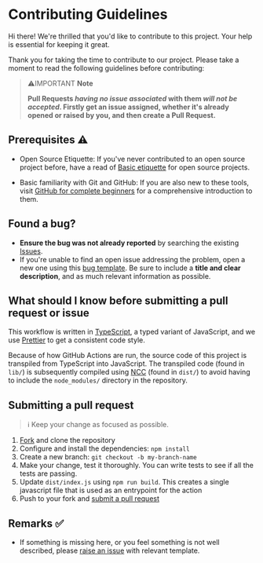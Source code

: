 # Contributing Guidelines

[fork]: https://github.com/Anmol-Baranwal/handle-multiple-issues/fork
[pr]: https://github.com/Anmol-Baranwal/handle-multiple-issues/compare
[code-of-conduct]: CODE_OF_CONDUCT.md

Hi there! We're thrilled that you'd like to contribute to this project. Your help is essential for keeping it great.

Thank you for taking the time to contribute to our project. Please take a moment to read the following guidelines before contributing:

> ⚠️IMPORTANT **Note**
>
> **Pull Requests _having no issue associated_ with them _will not be accepted_. Firstly get an issue assigned, whether it's already opened or raised by you, and then create a Pull Request.**

## Prerequisites ⚠️

- Open Source Etiquette: If you've never contributed to an open source project before, have a read of [Basic etiquette](https://developer.mozilla.org/en-US/docs/MDN/Community/Open_source_etiquette) for open source projects.

- Basic familiarity with Git and GitHub: If you are also new to these tools, visit [GitHub for complete beginners](https://developer.mozilla.org/en-US/docs/MDN/Contribute/GitHub_beginners) for a comprehensive introduction to them.

## Found a bug?

- **Ensure the bug was not already reported** by searching the existing [Issues](https://github.com/Anmol-Baranwal/handle-multiple-issues/issues?q=is%3Aissue+).
- If you're unable to find an open issue addressing the problem, open a new one using this [bug template](https://github.com/Anmol-Baranwal/handle-multiple-issues/issues/new). Be sure to include a **title and clear description**, and as much relevant information as possible.

## What should I know before submitting a pull request or issue

This workflow is written in [TypeScript](https://www.typescriptlang.org/), a typed variant of JavaScript, and we use [Prettier](https://prettier.io/) to get a consistent code style.

Because of how GitHub Actions are run, the source code of this project is transpiled from TypeScript into JavaScript. The transpiled code (found in `lib/`) is subsequently compiled using [NCC](https://github.com/vercel/ncc/blob/master/readme.md) (found in `dist/`) to avoid having to include the `node_modules/` directory in the repository.

## Submitting a pull request

> ℹ️ Keep your change as focused as possible.

1. [Fork][fork] and clone the repository
1. Configure and install the dependencies: `npm install`
1. Create a new branch: `git checkout -b my-branch-name`
1. Make your change, test it thoroughly. You can write tests to see if all the tests are passing.
1. Update `dist/index.js` using `npm run build`. This creates a single javascript file that is used as an entrypoint for the action
1. Push to your fork and [submit a pull request][pr]

## Remarks ✅

- If something is missing here, or you feel something is not well described, please [raise an issue](https://github.com/rupali-codes/LinksHub/issues) with relevant template.